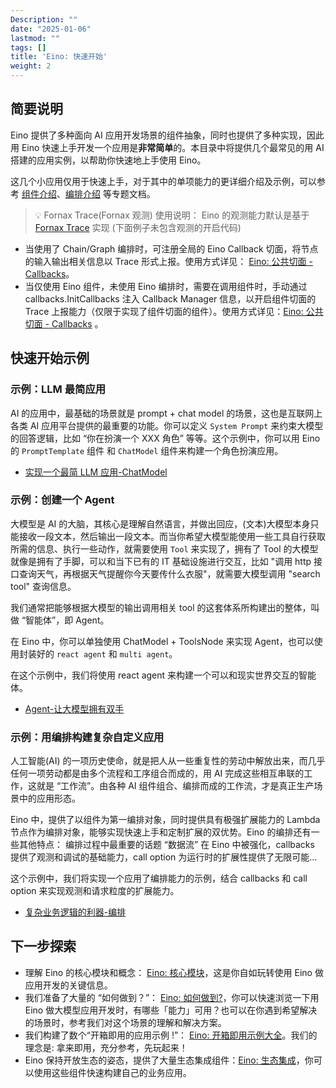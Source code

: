 ```yaml
---
Description: ""
date: "2025-01-06"
lastmod: ""
tags: []
title: 'Eino: 快速开始'
weight: 2
---
```


## 简要说明

Eino 提供了多种面向 AI 应用开发场景的组件抽象，同时也提供了多种实现，因此用 Eino 快速上手开发一个应用是**非常简单**的。本目录中将提供几个最常见的用 AI 搭建的应用实例，以帮助你快速地上手使用 Eino。

这几个小应用仅用于快速上手，对于其中的单项能力的更详细介绍及示例，可以参考 [组件介绍](/zh/docs/eino/core_modules/components)、[编排介绍](/zh/docs/eino/core_modules/chain_and_graph_orchestration/chain_graph_introduction) 等专题文档。

> 💡
> Fornax Trace(Fornax 观测) 使用说明：
> Eino 的观测能力默认是基于 [Forna](https://fornax.bytedance.net/space)[x Trace](https://fornax.bytedance.net/space)  实现 (下面例子未包含观测的开启代码)

- 当使用了 Chain/Graph 编排时，可注册全局的 Eino Callback 切面，将节点的输入输出相关信息以 Trace 形式上报。使用方式详见： [Eino: 公共切面 - Callbacks](/zh/docs/eino/core_modules/chain_and_graph_orchestration/callbacks_common_aspects)。
- 当仅使用 Eino 组件，未使用 Eino 编排时，需要在调用组件时，手动通过 callbacks.InitCallbacks 注入 Callback Manager 信息，以开启组件切面的 Trace 上报能力（仅限于实现了组件切面的组件）。使用方式详见：[Eino: 公共切面 - Callbacks](/zh/docs/eino/core_modules/chain_and_graph_orchestration/callbacks_common_aspects) 。

## 快速开始示例

### 示例：LLM 最简应用

AI 的应用中，最基础的场景就是 prompt + chat model 的场景，这也是互联网上各类 AI 应用平台提供的最重要的功能。你可以定义 `System Prompt` 来约束大模型的回答逻辑，比如 “你在扮演一个 XXX 角色” 等等。这个示例中，你可以用 Eino 的 `PromptTemplate` 组件 和 `ChatModel` 组件来构建一个角色扮演应用。

- [实现一个最简 LLM 应用-ChatModel](/zh/docs/eino/quick_start/simple_llm_application)

### 示例：创建一个 Agent

大模型是 AI 的大脑，其核心是理解自然语言，并做出回应，(文本)大模型本身只能接收一段文本，然后输出一段文本。而当你希望大模型能使用一些工具自行获取所需的信息、执行一些动作，就需要使用 `Tool` 来实现了，拥有了 Tool 的大模型就像是拥有了手脚，可以和当下已有的 IT 基础设施进行交互，比如 "调用 http 接口查询天气，再根据天气提醒你今天要传什么衣服"，就需要大模型调用 "search tool" 查询信息。

我们通常把能够根据大模型的输出调用相关 tool 的这套体系所构建出的整体，叫做 “智能体”，即 Agent。

在 Eino 中，你可以单独使用 ChatModel + ToolsNode 来实现 Agent，也可以使用封装好的 `react agent` 和 `multi agent`。

在这个示例中，我们将使用 react agent 来构建一个可以和现实世界交互的智能体。

- [Agent-让大模型拥有双手](/zh/docs/eino/quick_start/agent_llm_with_tools)

### 示例：用编排构建复杂自定义应用

人工智能(AI) 的一项历史使命，就是把人从一些重复性的劳动中解放出来，而几乎任何一项劳动都是由多个流程和工序组合而成的，用 AI 完成这些相互串联的工作，这就是 “工作流”。由各种 AI 组件组合、编排而成的工作流，才是真正生产场景中的应用形态。

Eino 中，提供了以组件为第一编排对象，同时提供具有极强扩展能力的 Lambda 节点作为编排对象，能够实现快速上手和定制扩展的双优势。Eino 的编排还有一些其他特点： 编排过程中最重要的话题 “数据流” 在 Eino 中被强化，callbacks 提供了观测和调试的基础能力，call option 为运行时的扩展性提供了无限可能...

这个示例中，我们将实现一个应用了编排能力的示例，结合 callbacks 和 call option 来实现观测和请求粒度的扩展能力。

- [复杂业务逻辑的利器-编排](/zh/docs/eino/quick_start/complex_business_logic_orchestration)

## 下一步探索

- 理解 Eino 的核心模块和概念： [Eino: 核心模块](/zh/docs/eino/core_modules)，这是你自如玩转使用 Eino 做应用开发的关键信息。
- 我们准备了大量的 “如何做到？”： [Eino: 如何做到?](/zh/docs/eino/usage_guide/how_to_guide)，你可以快速浏览一下用 Eino 做大模型应用开发时，有哪些「能力」可用？也可以在你遇到希望解决的场景时，参考我们对这个场景的理解和解决方案。
- 我们构建了数个“开箱即用的应用示例 !”： [Eino: 开箱即用示例大全](/zh/docs/eino/usage_guide/examples_collection)。我们的理念是: 拿来即用，充分参考，先玩起来！
- Eino 保持开放生态的姿态，提供了大量生态集成组件：[Eino: 生态集成](/zh/docs/eino/ecosystem_integration)，你可以使用这些组件快速构建自己的业务应用。
